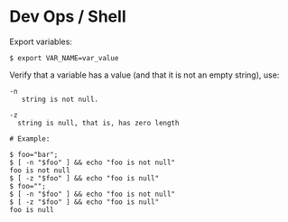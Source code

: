 # Dev Ops / Shell

Export variables:
```
$ export VAR_NAME=var_value
```

Verify that a variable has a value (and that it is not an empty string), use:
```
-n
   string is not null.

-z
  string is null, that is, has zero length

# Example:

$ foo="bar";
$ [ -n "$foo" ] && echo "foo is not null"
foo is not null
$ [ -z "$foo" ] && echo "foo is null"
$ foo="";
$ [ -n "$foo" ] && echo "foo is not null"
$ [ -z "$foo" ] && echo "foo is null"
foo is null
```
